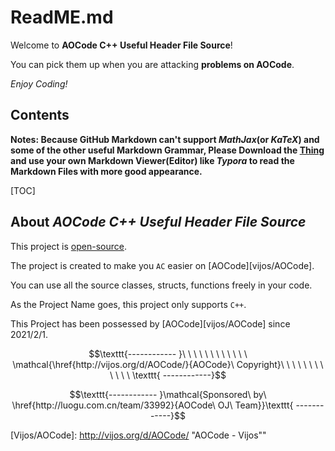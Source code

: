 # ReadME.md


Welcome to **AOCode C++ Useful Header File Source**!


You can pick them up when you are attacking **problems on AOCode**.

_Enjoy Coding!_  

## Contents

**Notes: Because GitHub Markdown can't support _MathJax_\(or _KaTeX_​​) and some of the other useful Markdown Grammar, Please Download the [Thing][GitHub/uhfs] and use your own Markdown Viewer(Editor) like _Typora_ to read the Markdown Files with more good appearance.**

[TOC]

## About _**AOCode C++ Useful Header File Source**_

This project is [open-source][GitHub/uhfs].

The project is created to make you `AC` easier on [AOCode][vijos/AOCode].

You can use all the source classes, structs, functions freely in your code.

As the Project Name goes, this project only supports ```C++```.

This Project has been possessed by [AOCode][vijos/AOCode] since $2021/2/1$​.



$$\texttt{------------ }\ \ \ \ \ \ \ \ \ \ \ \ \mathcal{\href{http://vijos.org/d/AOCode/}{AOCode}\ Copyright}\ \ \ \ \ \ \ \ \ \ \ \ \texttt{ ------------}$$

$$\texttt{------------ }\mathcal{Sponsored\ by\ \href{http://luogu.com.cn/team/33992}{AOCode\ OJ\ Team}}\texttt{ ------------}$$

[GitHub/uhfs]: http://github.com/AOCode-OJ/useful-cpp-source "GitHub Source"
[Vijos/AOCode]: http://vijos.org/d/AOCode/ "AOCode - Vijos""

